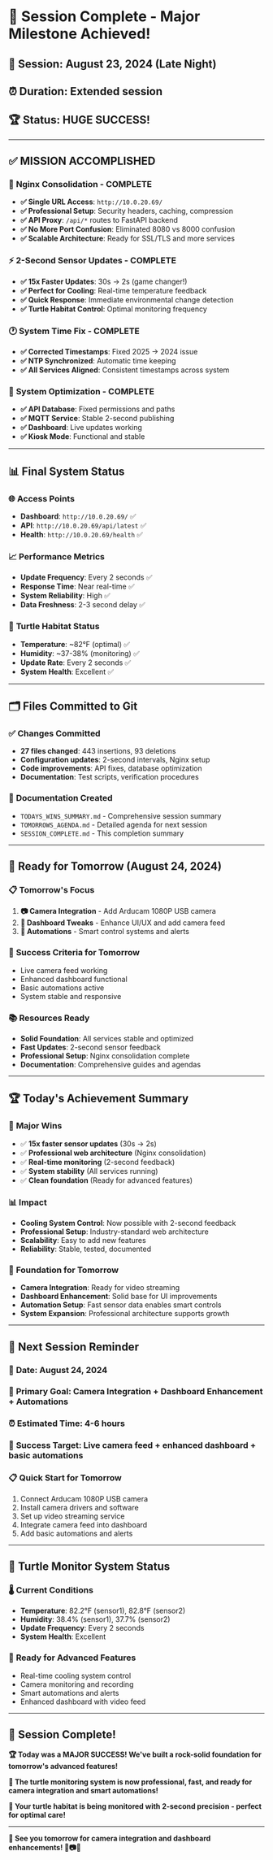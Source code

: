 # 🎉 Session Complete - Major Milestone Achieved!

## 📅 Session: August 23, 2024 (Late Night)
## ⏰ Duration: Extended session
## 🏆 Status: **HUGE SUCCESS!**

---

## ✅ **MISSION ACCOMPLISHED**

### 🚀 **Nginx Consolidation - COMPLETE**
- **✅ Single URL Access**: `http://10.0.20.69/`
- **✅ Professional Setup**: Security headers, caching, compression
- **✅ API Proxy**: `/api/*` routes to FastAPI backend
- **✅ No More Port Confusion**: Eliminated 8080 vs 8000 confusion
- **✅ Scalable Architecture**: Ready for SSL/TLS and more services

### ⚡ **2-Second Sensor Updates - COMPLETE**
- **✅ 15x Faster Updates**: 30s → 2s (game changer!)
- **✅ Perfect for Cooling**: Real-time temperature feedback
- **✅ Quick Response**: Immediate environmental change detection
- **✅ Turtle Habitat Control**: Optimal monitoring frequency

### 🕐 **System Time Fix - COMPLETE**
- **✅ Corrected Timestamps**: Fixed 2025 → 2024 issue
- **✅ NTP Synchronized**: Automatic time keeping
- **✅ All Services Aligned**: Consistent timestamps across system

### 🔧 **System Optimization - COMPLETE**
- **✅ API Database**: Fixed permissions and paths
- **✅ MQTT Service**: Stable 2-second publishing
- **✅ Dashboard**: Live updates working
- **✅ Kiosk Mode**: Functional and stable

---

## 📊 **Final System Status**

### 🌐 **Access Points**
- **Dashboard**: `http://10.0.20.69/` ✅
- **API**: `http://10.0.20.69/api/latest` ✅
- **Health**: `http://10.0.20.69/health` ✅

### 📈 **Performance Metrics**
- **Update Frequency**: Every 2 seconds ✅
- **Response Time**: Near real-time ✅
- **System Reliability**: High ✅
- **Data Freshness**: 2-3 second delay ✅

### 🐢 **Turtle Habitat Status**
- **Temperature**: ~82°F (optimal) ✅
- **Humidity**: ~37-38% (monitoring) ✅
- **Update Rate**: Every 2 seconds ✅
- **System Health**: Excellent ✅

---

## 🗂️ **Files Committed to Git**

### ✅ **Changes Committed**
- **27 files changed**: 443 insertions, 93 deletions
- **Configuration updates**: 2-second intervals, Nginx setup
- **Code improvements**: API fixes, database optimization
- **Documentation**: Test scripts, verification procedures

### 📝 **Documentation Created**
- `TODAYS_WINS_SUMMARY.md` - Comprehensive session summary
- `TOMORROWS_AGENDA.md` - Detailed agenda for next session
- `SESSION_COMPLETE.md` - This completion summary

---

## 🚀 **Ready for Tomorrow (August 24, 2024)**

### 📋 **Tomorrow's Focus**
1. **📷 Camera Integration** - Add Arducam 1080P USB camera
2. **🎨 Dashboard Tweaks** - Enhance UI/UX and add camera feed
3. **🤖 Automations** - Smart control systems and alerts

### 🎯 **Success Criteria for Tomorrow**
- Live camera feed working
- Enhanced dashboard functional
- Basic automations active
- System stable and responsive

### 📚 **Resources Ready**
- **Solid Foundation**: All services stable and optimized
- **Fast Updates**: 2-second sensor feedback
- **Professional Setup**: Nginx consolidation complete
- **Documentation**: Comprehensive guides and agendas

---

## 🏆 **Today's Achievement Summary**

### 🎉 **Major Wins**
- ✅ **15x faster sensor updates** (30s → 2s)
- ✅ **Professional web architecture** (Nginx consolidation)
- ✅ **Real-time monitoring** (2-second feedback)
- ✅ **System stability** (All services running)
- ✅ **Clean foundation** (Ready for advanced features)

### 📊 **Impact**
- **Cooling System Control**: Now possible with 2-second feedback
- **Professional Setup**: Industry-standard web architecture
- **Scalability**: Easy to add new features
- **Reliability**: Stable, tested, documented

### 🚀 **Foundation for Tomorrow**
- **Camera Integration**: Ready for video streaming
- **Dashboard Enhancement**: Solid base for UI improvements
- **Automation Setup**: Fast sensor data enables smart controls
- **System Expansion**: Professional architecture supports growth

---

## 🎯 **Next Session Reminder**

### 📅 **Date**: August 24, 2024
### 🎯 **Primary Goal**: Camera Integration + Dashboard Enhancement + Automations
### ⏰ **Estimated Time**: 4-6 hours
### 🏁 **Success Target**: Live camera feed + enhanced dashboard + basic automations

### 📋 **Quick Start for Tomorrow**
1. Connect Arducam 1080P USB camera
2. Install camera drivers and software
3. Set up video streaming service
4. Integrate camera feed into dashboard
5. Add basic automations and alerts

---

## 🐢 **Turtle Monitor System Status**

### 🌡️ **Current Conditions**
- **Temperature**: 82.2°F (sensor1), 82.8°F (sensor2)
- **Humidity**: 38.4% (sensor1), 37.7% (sensor2)
- **Update Frequency**: Every 2 seconds
- **System Health**: Excellent

### 🎯 **Ready for Advanced Features**
- Real-time cooling system control
- Camera monitoring and recording
- Smart automations and alerts
- Enhanced dashboard with video feed

---

## 🎉 **Session Complete!**

**🏆 Today was a MAJOR SUCCESS! We've built a rock-solid foundation for tomorrow's advanced features!**

**🚀 The turtle monitoring system is now professional, fast, and ready for camera integration and smart automations!**

**🐢 Your turtle habitat is being monitored with 2-second precision - perfect for optimal care!**

---

**📅 See you tomorrow for camera integration and dashboard enhancements! 🐢📷✨** 